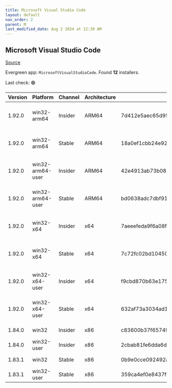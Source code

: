 ```yaml
---
title: Microsoft Visual Studio Code
layout: default
nav_order: 2
parent: M
last_modified_date: Aug 2 2024 at 12:39 AM
---
```


## Microsoft Visual Studio Code

[Source](https://code.visualstudio.com)

Evergreen app: `MicrosoftVisualStudioCode`. Found **12** installers.

Last check: 🟢

| Version | Platform         | Channel | Architecture | Sha256                                                           | URI                                                                                                                                                                                                                                                                                                            |
| ------- | ---------------- | ------- | ------------ | ---------------------------------------------------------------- | -------------------------------------------------------------------------------------------------------------------------------------------------------------------------------------------------------------------------------------------------------------------------------------------------------------- |
| 1.92.0  | win32-arm64      | Insider | ARM64        | 7d412e5aec65d95177f8ab0dec0c95bed43081c0a7a58ca6ae7883ab7e906502 | [https://vscode.download.prss.microsoft.com/dbazure/download/insider/b1c0a14de1414fcdaa400695b4db1c0799bc3124/VSCodeSetup-arm64-1.92.0-insider.exe](https://vscode.download.prss.microsoft.com/dbazure/download/insider/b1c0a14de1414fcdaa400695b4db1c0799bc3124/VSCodeSetup-arm64-1.92.0-insider.exe)         |
| 1.92.0  | win32-arm64      | Stable  | ARM64        | 18a0ef1cbb24e925afa8cecae93ca57b9ac42aef19f1646762e1f0f5182de030 | [https://vscode.download.prss.microsoft.com/dbazure/download/stable/b1c0a14de1414fcdaa400695b4db1c0799bc3124/VSCodeSetup-arm64-1.92.0.exe](https://vscode.download.prss.microsoft.com/dbazure/download/stable/b1c0a14de1414fcdaa400695b4db1c0799bc3124/VSCodeSetup-arm64-1.92.0.exe)                           |
| 1.92.0  | win32-arm64-user | Insider | ARM64        | 42e4913ab73b081d814788c73ca4b363965edfdcae6b4aa9dfd2ff916f396bf7 | [https://vscode.download.prss.microsoft.com/dbazure/download/insider/b1c0a14de1414fcdaa400695b4db1c0799bc3124/VSCodeUserSetup-arm64-1.92.0-insider.exe](https://vscode.download.prss.microsoft.com/dbazure/download/insider/b1c0a14de1414fcdaa400695b4db1c0799bc3124/VSCodeUserSetup-arm64-1.92.0-insider.exe) |
| 1.92.0  | win32-arm64-user | Stable  | ARM64        | bd0638adc7dbf91633a30fdcabb6ace23fd00a06f1006a6b8a656e8921fdb933 | [https://vscode.download.prss.microsoft.com/dbazure/download/stable/b1c0a14de1414fcdaa400695b4db1c0799bc3124/VSCodeUserSetup-arm64-1.92.0.exe](https://vscode.download.prss.microsoft.com/dbazure/download/stable/b1c0a14de1414fcdaa400695b4db1c0799bc3124/VSCodeUserSetup-arm64-1.92.0.exe)                   |
| 1.92.0  | win32-x64        | Insider | x64          | 7aeeefeda9f6a08fb287d7760626a41ce91b1af88fa3843817312dadbff50b2b | [https://vscode.download.prss.microsoft.com/dbazure/download/insider/b1c0a14de1414fcdaa400695b4db1c0799bc3124/VSCodeSetup-x64-1.92.0-insider.exe](https://vscode.download.prss.microsoft.com/dbazure/download/insider/b1c0a14de1414fcdaa400695b4db1c0799bc3124/VSCodeSetup-x64-1.92.0-insider.exe)             |
| 1.92.0  | win32-x64        | Stable  | x64          | 7c72fc02bd1045090d34d2808999f75d61d23005448525af5b64ac5fafa8b3a3 | [https://vscode.download.prss.microsoft.com/dbazure/download/stable/b1c0a14de1414fcdaa400695b4db1c0799bc3124/VSCodeSetup-x64-1.92.0.exe](https://vscode.download.prss.microsoft.com/dbazure/download/stable/b1c0a14de1414fcdaa400695b4db1c0799bc3124/VSCodeSetup-x64-1.92.0.exe)                               |
| 1.92.0  | win32-x64-user   | Insider | x64          | f9cbd870b63e17570d7d9ce81c844aa915fa5a05f195139e70ea2a75006da2c4 | [https://vscode.download.prss.microsoft.com/dbazure/download/insider/b1c0a14de1414fcdaa400695b4db1c0799bc3124/VSCodeUserSetup-x64-1.92.0-insider.exe](https://vscode.download.prss.microsoft.com/dbazure/download/insider/b1c0a14de1414fcdaa400695b4db1c0799bc3124/VSCodeUserSetup-x64-1.92.0-insider.exe)     |
| 1.92.0  | win32-x64-user   | Stable  | x64          | 632af73a3034ad1be25f3f715db419ef561b27985a36568a29f9c317526209da | [https://vscode.download.prss.microsoft.com/dbazure/download/stable/b1c0a14de1414fcdaa400695b4db1c0799bc3124/VSCodeUserSetup-x64-1.92.0.exe](https://vscode.download.prss.microsoft.com/dbazure/download/stable/b1c0a14de1414fcdaa400695b4db1c0799bc3124/VSCodeUserSetup-x64-1.92.0.exe)                       |
| 1.84.0  | win32            | Insider | x86          | c83600b37f65749ea9e16496847bbfd967dece2472cee7d8011ae719e2633c18 | [https://az764295.vo.msecnd.net/insider/0c36b92c82064882a228487040187cfc13669c0f/VSCodeSetup-ia32-1.84.0-insider.exe](https://az764295.vo.msecnd.net/insider/0c36b92c82064882a228487040187cfc13669c0f/VSCodeSetup-ia32-1.84.0-insider.exe)                                                                     |
| 1.84.0  | win32-user       | Insider | x86          | 2cbab81fe6dda6dfb07751707107db95ba7afa0a6ada65a1df78a04eef0aadf5 | [https://az764295.vo.msecnd.net/insider/0c36b92c82064882a228487040187cfc13669c0f/VSCodeUserSetup-ia32-1.84.0-insider.exe](https://az764295.vo.msecnd.net/insider/0c36b92c82064882a228487040187cfc13669c0f/VSCodeUserSetup-ia32-1.84.0-insider.exe)                                                             |
| 1.83.1  | win32            | Stable  | x86          | 0b9e0cce092492a88cdaf12048e3630290944b051f3194c5ca3d6b7012f05e7f | [https://az764295.vo.msecnd.net/stable/a6606b6ca720bca780c2d3c9d4cc3966ff2eca12/VSCodeSetup-ia32-1.83.1.exe](https://az764295.vo.msecnd.net/stable/a6606b6ca720bca780c2d3c9d4cc3966ff2eca12/VSCodeSetup-ia32-1.83.1.exe)                                                                                       |
| 1.83.1  | win32-user       | Stable  | x86          | 359ca4ef0e8437f7e5183a97a9d79834463a3df88bb10c82c48cc2bd53b8a7e5 | [https://az764295.vo.msecnd.net/stable/a6606b6ca720bca780c2d3c9d4cc3966ff2eca12/VSCodeUserSetup-ia32-1.83.1.exe](https://az764295.vo.msecnd.net/stable/a6606b6ca720bca780c2d3c9d4cc3966ff2eca12/VSCodeUserSetup-ia32-1.83.1.exe)                                                                               |
